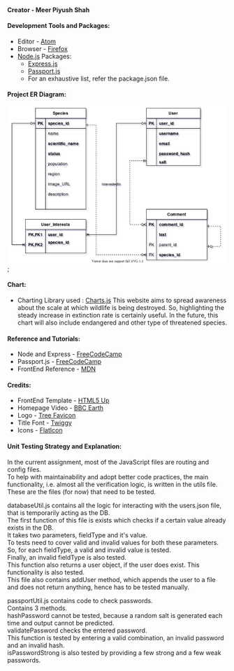 #### Creator - Meer Piyush Shah

#### Development Tools and Packages:
* Editor - [Atom](https://atom.io/)
* Browser - [Firefox](https://www.mozilla.org/en-US/firefox/new/)
* [Node.js](https://nodejs.org/en/) Packages:
  * [Express.js](https://expressjs.com/)
  * [Passport.js](https://www.passportjs.org/)
  * For an exhaustive list, refer the package.json file.

#### Project ER Diagram:
![ERD](database/ExtinctOrAlive_ERD.png);

#### Chart:
* Charting Library used : [Charts.js](https://www.chartjs.org)
This website aims to spread awareness about the scale at which wildlife is being destroyed.
So, highlighting the steady increase in extinction rate is certainly useful.
In the future, this chart will also include endangered and other type of threatened species.

#### Reference and Tutorials:
* Node and Express - [FreeCodeCamp](https://www.youtube.com/watch?v=Oe421EPjeBE)
* Passport.js - [FreeCodeCamp](https://www.youtube.com/watch?v=F-sFp_AvHc8)
* FrontEnd Reference - [MDN](https://developer.mozilla.org/en-US/docs/Learn)

#### Credits:
* FrontEnd Template - [HTML5 Up](https://html5up.net/story)
* Homepage Video - [BBC Earth](https://www.bbcearth.com/shows/serengeti-ii)
* Logo - [Tree Favicon](https://www.favicon.cc/?action=icon&file_id=795443)
* Title Font - [Twiggy](https://www.dafont.com/twiggy.font)
* Icons - [FlatIcon](https://www.flaticon.com/authors/kiranshastry)

#### Unit Testing Strategy and Explanation:

In the current assignment, most of the JavaScript files are routing and config files. <br/>
To help with maintainability and adopt better code practices, the main functionality, i.e. almost all the verification logic, is written in the utils file.
These are the files (for now) that need to be tested.<br/>

databaseUtil.js contains all the logic for interacting with the users.json file, that is temporarily acting as the DB.<br/>
The first function of this file is exists which checks if a certain value already exists in the DB.<br/>
It takes two parameters, fieldType and it's value.<br/>
To tests need to cover valid and invalid values for both these parameters.<br/>
So, for each fieldType, a valid and invalid value is tested.<br/>
Finally, an invalid fieldType is also tested.<br/>
This function also returns a user object, if the user does exist. This functionality is also tested.<br/>
This file also contains addUser method, which appends the user to a file and does not return anything, hence has to be tested manually.<br/>

passportUtil.js contains code to check passwords.<br/>
Contains 3 methods.<br/>
hashPassword cannot be tested, because a random salt is generated each time and output cannot be predicted.<br/>
validatePassword checks the entered password.<br/>
This function is tested by entering a valid combination, an invalid password and an invalid hash.<br/>
isPasswordStrong is also tested by providing a few strong and a few weak passwords.<br/>
